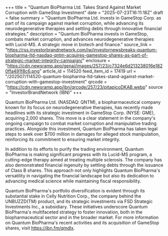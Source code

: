 +++
title = "Quantum BioPharma Ltd. Takes Stand Against Market Corruption with GameStop Investment"
date = "2025-07-23T16:11:18Z"
draft = false
summary = "Quantum BioPharma Ltd. invests in GameStop Corp. as part of its campaign against market corruption, while advancing its neurodegenerative therapies and settling debts through innovative financial strategies."
description = "Quantum BioPharma invests in GameStop, combats market corruption, and advances neurodegenerative therapies with Lucid-MS. A strategic move in biotech and finance."
source_link = "https://rss.investorbrandnetwork.com/iw/investornewsbreaks-quantum-biopharma-ltd-nasdaq-qntm-acquires-gamestop-shares-as-part-of-strategic-market-integrity-campaign/"
enclosure = "https://cdn.newsramp.app/genai/images/257/23/c7324e6d213238016e1820ffa491f8c6.png"
article_id = 114520
feed_item_id = 17419
url = "/202507/114520-quantum-biopharma-ltd-takes-stand-against-market-corruption-with-gamestop-investment"
qrcode = "https://cdn.newsramp.app/ibn/qrcode/257/23/pitapicoDKAB.webp"
source = "InvestorBrandNetwork (IBN)"
+++

<p>Quantum BioPharma Ltd. (NASDAQ: QNTM), a biopharmaceutical company known for its focus on neurodegenerative therapies, has recently made headlines with its strategic investment in GameStop Corp. (NYSE: GME), acquiring 2,000 shares. This move is a clear statement in the company's ongoing campaign to combat market corruption and manipulative trading practices. Alongside this investment, Quantum BioPharma has taken legal steps to seek over $700 million in damages for alleged stock manipulation, reinforcing its commitment to ensuring market integrity.</p><p>In addition to its efforts to purify the trading environment, Quantum BioPharma is making significant progress with its Lucid-MS program, a cutting-edge therapy aimed at treating multiple sclerosis. The company has also demonstrated financial ingenuity by settling debts through the issuance of Class B shares. This approach not only highlights Quantum BioPharma's versatility in navigating the financial landscape but also its dedication to advancing medical science while maintaining fiscal responsibility.</p><p>Quantum BioPharma's portfolio diversification is evident through its substantial stake in Celly Nutrition Corp., the company behind the UNBUZZD(TM) product, and its strategic investments via FSD Strategic Investments Inc., a subsidiary. These initiatives underscore Quantum BioPharma's multifaceted strategy to foster innovation, both in the biopharmaceutical sector and in the broader market. For more information on Quantum BioPharma's recent activities and its acquisition of GameStop shares, visit <a href='https://ibn.fm/qmdIx' rel='nofollow' target='_blank'>https://ibn.fm/qmdIx</a>.</p>